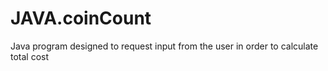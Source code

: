 # JAVA.coinCount
Java program designed to request input from the user in order to calculate total cost
